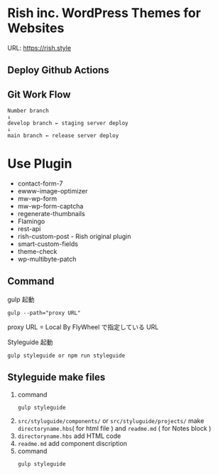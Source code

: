 # Rish inc. WordPress Themes for Websites

URL: https://rish.style

## Deploy Github Actions

## Git Work Flow

```
Number branch
↓
develop branch ← staging server deploy
↓
main branch ← release server deploy
```

# Use Plugin
- contact-form-7
- ewww-image-optimizer
- mw-wp-form
- mw-wp-form-captcha
- regenerate-thumbnails
- Flamingo
- rest-api
- rish-custom-post - Rish original plugin
- smart-custom-fields
- theme-check
- wp-multibyte-patch

## Command

gulp 起動
```
gulp --path="proxy URL"
```
proxy URL = Local By FlyWheel で指定している URL

Styleguide 起動
```
gulp styleguide or npm run styleguide
```

## Styleguide make files

1. command
    ```
    gulp styleguide
    ```
2. ```src/styluguide/components/``` or ```src/styluguide/projects/``` make ```directoryname.hbs```( for html file ) and ```readme.md``` ( for Notes block )
3. ```directoryname.hbs``` add HTML code
4. ```readme.md``` add component discription
5. command
    ```
    gulp styleguide
    ```